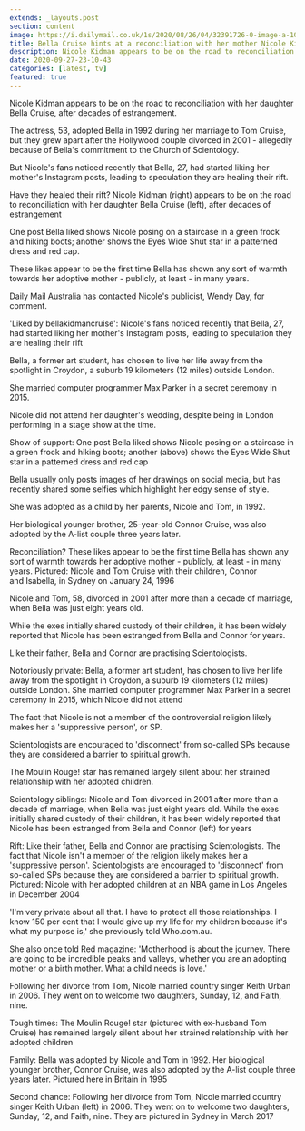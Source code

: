 ```yaml
---
extends: _layouts.post
section: content
image: https://i.dailymail.co.uk/1s/2020/08/26/04/32391726-0-image-a-10_1598411165404.jpg 
title: Bella Cruise hints at a reconciliation with her mother Nicole Kidman 
description: Nicole Kidman appears to be on the road to reconciliation with her daughter Bella Cruise, after decades of estrangement. 
date: 2020-09-27-23-10-43 
categories: [latest, tv] 
featured: true 
--- 
```

Nicole Kidman appears to be on the road to reconciliation with her daughter Bella Cruise, after decades of estrangement.

The actress, 53, adopted Bella in 1992 during her marriage to Tom Cruise, but they grew apart after the Hollywood couple divorced in 2001 - allegedly because of Bella's commitment to the Church of Scientology.

But Nicole's fans noticed recently that Bella, 27, had started liking her mother's Instagram posts, leading to speculation they are healing their rift.

Have they healed their rift? Nicole Kidman (right) appears to be on the road to reconciliation with her daughter Bella Cruise (left), after decades of estrangement

One post Bella liked shows Nicole posing on a staircase in a green frock and hiking boots; another shows the Eyes Wide Shut star in a patterned dress and red cap.

These likes appear to be the first time Bella has shown any sort of warmth towards her adoptive mother - publicly, at least - in many years.

Daily Mail Australia has contacted Nicole's publicist, Wendy Day, for comment.



'Liked by bellakidmancruise': Nicole's fans noticed recently that Bella, 27, had started liking her mother's Instagram posts, leading to speculation they are healing their rift

Bella, a former art student, has chosen to live her life away from the spotlight in Croydon, a suburb 19 kilometers (12 miles) outside London.

She married computer programmer Max Parker in a secret ceremony in 2015. 

Nicole did not attend her daughter's wedding, despite being in London performing in a stage show at the time.



Show of support: One post Bella liked shows Nicole posing on a staircase in a green frock and hiking boots; another (above) shows the Eyes Wide Shut star in a patterned dress and red cap

Bella usually only posts images of her drawings on social media, but has recently shared some selfies which highlight her edgy sense of style.

She was adopted as a child by her parents, Nicole and Tom, in 1992.

Her biological younger brother, 25-year-old Connor Cruise, was also adopted by the A-list couple three years later.

Reconciliation? These likes appear to be the first time Bella has shown any sort of warmth towards her adoptive mother - publicly, at least - in many years. Pictured: Nicole and Tom Cruise with their children, Connor and Isabella, in Sydney on January 24, 1996

Nicole and Tom, 58, divorced in 2001 after more than a decade of marriage, when Bella was just eight years old.

While the exes initially shared custody of their children, it has been widely reported that Nicole has been estranged from Bella and Connor for years.

Like their father, Bella and Connor are practising Scientologists.

Notoriously private: Bella, a former art student, has chosen to live her life away from the spotlight in Croydon, a suburb 19 kilometers (12 miles) outside London. She married computer programmer Max Parker in a secret ceremony in 2015, which Nicole did not attend 

The fact that Nicole is not a member of the controversial religion likely makes her a 'suppressive person', or SP.

Scientologists are encouraged to 'disconnect' from so-called SPs because they are considered a barrier to spiritual growth.

The Moulin Rouge! star has remained largely silent about her strained relationship with her adopted children.

Scientology siblings: Nicole and Tom divorced in 2001 after more than a decade of marriage, when Bella was just eight years old. While the exes initially shared custody of their children, it has been widely reported that Nicole has been estranged from Bella and Connor (left) for years

Rift: Like their father, Bella and Connor are practising Scientologists. The fact that Nicole isn't a member of the religion likely makes her a 'suppressive person'. Scientologists are encouraged to 'disconnect' from so-called SPs because they are considered a barrier to spiritual growth. Pictured: Nicole with her adopted children at an NBA game in Los Angeles in December 2004

'I'm very private about all that. I have to protect all those relationships. I know 150 per cent that I would give up my life for my children because it's what my purpose is,' she previously told Who.com.au.

She also once told Red magazine: 'Motherhood is about the journey. There are going to be incredible peaks and valleys, whether you are an adopting mother or a birth mother. What a child needs is love.' 

Following her divorce from Tom, Nicole married country singer Keith Urban in 2006. They went on to welcome two daughters, Sunday, 12, and Faith, nine.

Tough times: The Moulin Rouge! star (pictured with ex-husband Tom Cruise) has remained largely silent about her strained relationship with her adopted children

Family: Bella was adopted by Nicole and Tom in 1992. Her biological younger brother, Connor Cruise, was also adopted by the A-list couple three years later. Pictured here in Britain in 1995

Second chance: Following her divorce from Tom, Nicole married country singer Keith Urban (left) in 2006. They went on to welcome two daughters, Sunday, 12, and Faith, nine. They are pictured in Sydney in March 2017

